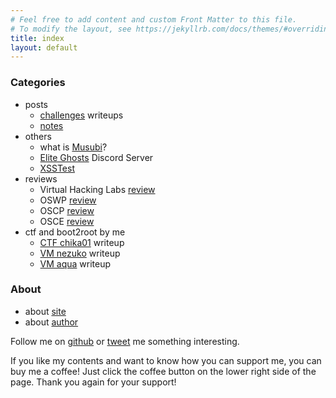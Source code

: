```yaml
---
# Feel free to add content and custom Front Matter to this file.
# To modify the layout, see https://jekyllrb.com/docs/themes/#overriding-theme-defaults
title: index
layout: default
---
```


### Categories
- posts
  - [challenges](/musubi/challenges) writeups
  - [notes](/musubi/notes)
- others
  - what is [Musubi](/musubi/others/whatismusubi)?
  - [Elite Ghosts](/musubi/others/EG_Discord_MY) Discord Server
  - [XSSTest](/musubi/others/XSStest)
- reviews
  - Virtual Hacking Labs [review](/musubi/others/vhlreview)
  - OSWP [review](/musubi/others/oswpreview)
  - OSCP [review](/musubi/others/oscpreview)
  - OSCE [review](/musubi/others/oscereview)
- ctf and boot2root by me
  - [CTF chika01](/musubi/others/chika01) writeup
  - [VM nezuko](/musubi/others/vm_nezuko) writeup
  - [VM aqua](/musubi/others/vm_aqua) writeup  


### About
- about [site](/musubi/about/site)
- about [author](/musubi/about/author)


Follow me on [github](https://github.com/yunaranyancat) or [tweet](https://twitter.com/yunaranyancat) me something interesting.

If you like my contents and want to know how you can support me, you can buy me a coffee! Just click the coffee button on the lower right side of the page. Thank you again for your support!

<script data-name="BMC-Widget" src="https://cdnjs.buymeacoffee.com/1.0.0/widget.prod.min.js" data-id="yunaranyancat" data-description="Thank you so much for your support! (◕‿◕)" data-message="Thank you for visiting! ＼(≧▽≦)／" data-color="#FF5F5F" data-position="right" data-x_margin="18" data-y_margin="18"></script>
